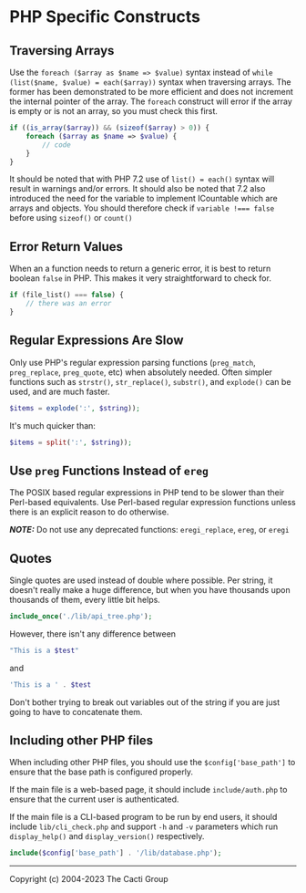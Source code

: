 # PHP Specific Constructs

## Traversing Arrays

Use the ```foreach ($array as $name => $value)``` syntax instead of ```while
(list($name, $value) = each($array))``` syntax when traversing arrays. The
former has been demonstrated to be more efficient and does not increment the
internal pointer of the array. The `foreach` construct will error if the array
is empty or is not an array, so you must check this first.

```php
if ((is_array($array)) && (sizeof($array) > 0)) {
    foreach ($array as $name => $value) {
        // code
    }
}
```

It should be noted that with PHP 7.2 use of `list() = each()` syntax will result
in warnings and/or errors.  It should also be noted that 7.2 also introduced the
need for the variable to implement ICountable which are arrays and objects.  You
should therefore check if `variable !=== false` before using `sizeof()` or
`count()`

## Error Return Values

When an a function needs to return a generic error, it is best to return boolean
`false` in PHP. This makes it very straightforward to check for.

```php
if (file_list() === false) {
    // there was an error
}
```

## Regular Expressions Are Slow

Only use PHP's regular expression parsing functions (`preg_match`,
`preg_replace`, `preg_quote`, etc) when absolutely needed. Often simpler
functions such as `strstr()`, `str_replace()`, `substr()`, and `explode()` can
be used, and are much faster.

```php
$items = explode(':', $string));
```

It's much quicker than:

```php
$items = split(':', $string));
```

## Use `preg` Functions Instead of `ereg`

The POSIX based regular expressions in PHP tend to be slower than their
Perl-based equivalents. Use Perl-based regular expression functions unless there
is an explicit reason to do otherwise.

***NOTE:*** Do not use any deprecated functions: `eregi_replace`, `ereg`, or
`eregi`

## Quotes

Single quotes are used instead of double where possible. Per string, it doesn't
really make a huge difference, but when you have thousands upon thousands of
them, every little bit helps.

```php
include_once('./lib/api_tree.php');
```

However, there isn't any difference between

```php
"This is a $test"
```

and

```php
'This is a ' . $test
```

Don't bother trying to break out variables out of the string if you are just
going to have to concatenate them.

## Including other PHP files

When including other PHP files, you should use the `$config['base_path']` to
ensure that the base path is configured properly.

If the main file is a web-based page, it should include `include/auth.php` to
ensure that the current user is authenticated.

If the main file is a CLI-based program to be run by end users, it should
include `lib/cli_check.php` and support `-h` and `-v` parameters which run
`display_help()` and `display_version()` respectively.

```php
include($config['base_path'] . '/lib/database.php');
```

---
<copy>Copyright (c) 2004-2023 The Cacti Group</copy>
